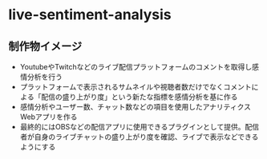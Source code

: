 # live-sentiment-analysis

## 制作物イメージ

- YoutubeやTwitchなどのライブ配信プラットフォームのコメントを取得し感情分析を行う
- プラットフォームで表示されるサムネイルや視聴者数だけでなくコメントによる「配信の盛り上がり度」という新たな指標を感情分析を基に作る
- 感情分析やユーザー数、チャット数などの項目を使用したアナリティクスWebアプリを作る
- 最終的にはOBSなどの配信アプリに使用できるプラグインとして提供。配信者が自身のライブチャットの盛り上がり度を確認、ライブで表示などできるようにする
